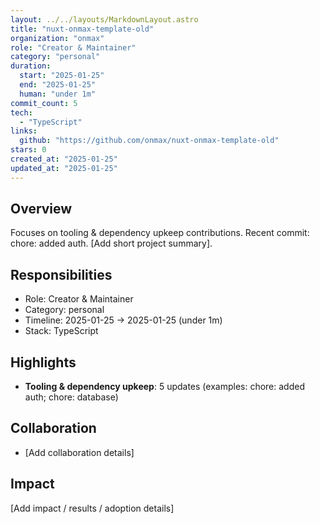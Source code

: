 ```yaml
---
layout: ../../layouts/MarkdownLayout.astro
title: "nuxt-onmax-template-old"
organization: "onmax"
role: "Creator & Maintainer"
category: "personal"
duration:
  start: "2025-01-25"
  end: "2025-01-25"
  human: "under 1m"
commit_count: 5
tech:
  - "TypeScript"
links:
  github: "https://github.com/onmax/nuxt-onmax-template-old"
stars: 0
created_at: "2025-01-25"
updated_at: "2025-01-25"
---
```

## Overview
Focuses on tooling & dependency upkeep contributions. Recent commit: chore: added auth. [Add short project summary].

## Responsibilities
- Role: Creator & Maintainer
- Category: personal
- Timeline: 2025-01-25 -> 2025-01-25 (under 1m)
- Stack: TypeScript

## Highlights
- **Tooling & dependency upkeep**: 5 updates (examples: chore: added auth; chore: database)

## Collaboration
- [Add collaboration details]

## Impact
[Add impact / results / adoption details]
